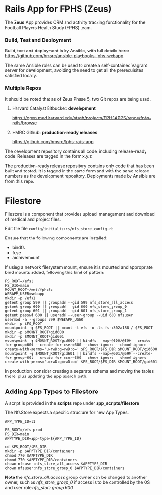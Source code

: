 Rails App for FPHS (Zeus)
==================

The **Zeus** App provides CRM and activity tracking functionality for the
Football Players Health Study (FPHS) team.

### Build, Test and Deployment

Build, test and deployment is by Ansible, with full details here:
https://github.com/hmsrc/ansible-playbooks-fphs-webapp

The same Ansible roles can be used to create a self-contained Vagrant server for
development, avoiding the need to get all the prerequisites satisfied locally.

### Multiple Repos

It should be noted that as of Zeus Phase 5, two Git repos are being used.

1. Harvard Catalyst Bitbucket: **development**

    https://open.med.harvard.edu/stash/projects/FPHSAPPS/repos/fphs-rails/browse

2. HMRC Github: **production-ready releases**

    https://github.com/hmsrc/fphs-rails-app


The development repository contains all code, including release-ready code. Releases are tagged in the form x.y.z

The production-ready release repository contains only code that has been built and tested. It is tagged in the same form and with the same release numbers as the development repository. Deployments made by Ansible are from this repo.


Filestore
========

Filestore is a component that provides upload, management and download of medical and project files.


Edit the file `config/initializers/nfs_store_config.rb`

Ensure that the following components are installed:

* bindfs
* fuse
* archivemount

If using a network filesystem mount, ensure it is mounted and appropriate bind mounts added, following this kind of pattern:

    FS_ROOT=/efs1
    FS_DIR=main
    MOUNT_ROOT=/mnt/fphsfs
    WEBAPP_USER=webapp
    mkdir -p /efs1
    getent group 599 || groupadd --gid 599 nfs_store_all_access
    getent group 600 || groupadd --gid 600 nfs_store_group_0
    getent group 601 || groupadd --gid 601 nfs_store_group_1
    getent passwd 600 || useradd --user-group --uid 600 nfsuser
    usermod -a --groups 599 $WEBAPP_USER
    mkdir -p $FS_ROOT
    mountpoint -q $FS_ROOT || mount -t efs -o tls fs-c302a188:/ $FS_ROOT
    mkdir -p $MOUNT_ROOT/gid600
    mkdir -p $MOUNT_ROOT/gid601
    mountpoint -q $MOUNT_ROOT/gid600 || bindfs --map=@600/@599 --create-for-group=600 --create-for-user=600 --chown-ignore --chmod-ignore --create-with-perms='u=rwD:g=rwD:o=' $FS_ROOT/$FS_DIR $MOUNT_ROOT/gid600
    mountpoint -q $MOUNT_ROOT/gid601 || bindfs --map=@601/@599 --create-for-group=601 --create-for-user=600 --chown-ignore --chmod-ignore --create-with-perms='u=rwD:g=rwD:o=' $FS_ROOT/$FS_DIR $MOUNT_ROOT/gid601


In production, consider creating a separate schema and moving the tables there, plus
updating the app search path.


Adding App Types to Filestore
---

A script is provided in the **scripts** repo under **app_scripts/filestore**

The NfsStore expects a specific structure for new App Types.

    APP_TYPE_ID=11

    FS_ROOT=/efs-prod
    FS_DIR=main
    APPTYPE_DIR=app-type-${APP_TYPE_ID}

    cd $FS_ROOT/$FS_DIR
    mkdir -p $APPTYPE_DIR/containers    
    chmod 770 $APPTYPE_DIR
    chmod 770 $APPTYPE_DIR/containers
    chown nfsuser:nfs_store_all_access $APPTYPE_DIR
    chown nfsuser:nfs_store_group_0 $APPTYPE_DIR/containers

**Note** the *nfs_store_all_access* group owner can be changed to another owner, such as *nfs_store_group_0* if access is to be controlled by the OS and user role *nfs_store group 600*

